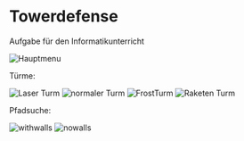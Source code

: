 # Towerdefense
Aufgabe für den Informatikunterricht


![Hauptmenu](https://user-images.githubusercontent.com/62032134/113738908-95dc4600-96ff-11eb-8a75-e1180ccf8f95.gif)

Türme:

![Laser Turm](https://user-images.githubusercontent.com/62032134/113739163-d1771000-96ff-11eb-86c3-6ce48341f78c.gif)
![normaler Turm](https://user-images.githubusercontent.com/62032134/113739166-d1771000-96ff-11eb-9228-3820546e286e.gif)
![FrostTurm](https://user-images.githubusercontent.com/62032134/113739175-d2a83d00-96ff-11eb-9fef-5dd7db10ef1c.gif)
![Raketen Turm](https://user-images.githubusercontent.com/62032134/113739171-d20fa680-96ff-11eb-901a-da4ca0e38134.gif)

Pfadsuche:

![withwalls](https://user-images.githubusercontent.com/62032134/113739173-d2a83d00-96ff-11eb-97a3-45a4628fffc1.gif)
![nowalls](https://user-images.githubusercontent.com/62032134/113739168-d20fa680-96ff-11eb-84af-0fe4fee8f052.gif)

